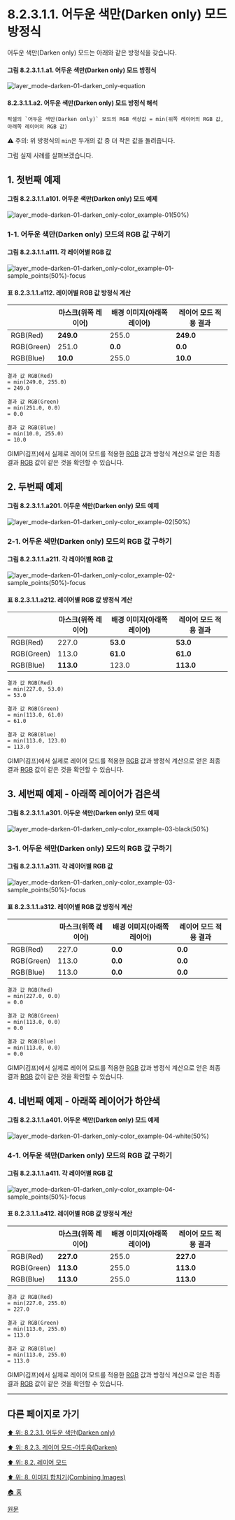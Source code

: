 # 8.2.3.1.1. 어두운 색만(Darken only) 모드 방정식
어두운 색만(Darken only) 모드는 아래와 같은 방정식을 갖습니다.

#### 그림 8.2.3.1.1.a1. 어두운 색만(Darken only) 모드 방정식
![layer_mode-darken-01-darken_only-equation](https://github.com/wonder13662/gimp/assets/15767104/89116205-49c1-444b-942d-afc891c45ba9)

#### 8.2.3.1.1.a2. 어두운 색만(Darken only) 모드 방정식 해석
```
픽셀의 `어두운 색만(Darken only)` 모드의 RGB 색상값 = min(위쪽 레이어의 RGB 값, 아래쪽 레이어의 RGB 값)
```

⚠️ 주의: 위 방정식의 `min`은 두개의 값 중 더 작은 값을 돌려줍니다.

그럼 실제 사례를 살펴보겠습니다.

<a id="08-02-03-01-01-s1"></a>

## 1. 첫번째 예제
#### 그림 8.2.3.1.1.a101. 어두운 색만(Darken only) 모드 예제
![layer_mode-darken-01-darken_only-color_example-01(50%)](https://github.com/wonder13662/gimp/assets/15767104/87c56e73-b94d-4303-94e1-870619e5c079)

### 1-1. 어두운 색만(Darken only) 모드의 RGB 값 구하기
#### 그림 8.2.3.1.1.a111. 각 레이어별 RGB 값
![layer_mode-darken-01-darken_only-color_example-01-sample_points(50%)-focus](https://github.com/wonder13662/gimp/assets/15767104/29f37554-28ac-4c7b-b367-6cdadbce3c3f)

#### 표 8.2.3.1.1.a112. 레이어별 RGB 값 방정식 계산

||마스크(위쪽 레이어)|배경 이미지(아래쪽 레이어)|레이어 모드 적용 결과|
|---|---|---|---|
|RGB(Red)|**249.0**|255.0|**249.0**|
|RGB(Green)|251.0|**0.0**|**0.0**|
|RGB(Blue)|**10.0**|255.0|**10.0**|

```
결과 값 RGB(Red)
= min(249.0, 255.0)
= 249.0

결과 값 RGB(Green)
= min(251.0, 0.0)
= 0.0

결과 값 RGB(Blue)
= min(10.0, 255.0)
= 10.0
```

GIMP(김프)에서 실제로 레이어 모드를 적용한 [RGB](./19-glossaryx-color_mode_rgb.md) 값과 방정식 계산으로 얻은 최종 결과 [RGB](./19-glossaryx-color_mode_rgb.md) 값이 같은 것을 확인할 수 있습니다.

<a id="08-02-03-01-01-s2"></a>

## 2. 두번째 예제
#### 그림 8.2.3.1.1.a201. 어두운 색만(Darken only) 모드 예제
![layer_mode-darken-01-darken_only-color_example-02(50%)](https://github.com/wonder13662/gimp/assets/15767104/0e5ef339-dfe8-48f6-b478-97f3bd763e0b)

### 2-1. 어두운 색만(Darken only) 모드의 RGB 값 구하기
#### 그림 8.2.3.1.1.a211. 각 레이어별 RGB 값
![layer_mode-darken-01-darken_only-color_example-02-sample_points(50%)-focus](https://github.com/wonder13662/gimp/assets/15767104/5d9a5090-6bd5-48f7-b5fa-628d4f14ee69)

#### 표 8.2.3.1.1.a212. 레이어별 RGB 값 방정식 계산

||마스크(위쪽 레이어)|배경 이미지(아래쪽 레이어)|레이어 모드 적용 결과|
|---|---|---|---|
|RGB(Red)|227.0|**53.0**|**53.0**|
|RGB(Green)|113.0|**61.0**|**61.0**|
|RGB(Blue)|**113.0**|123.0|**113.0**|

```
결과 값 RGB(Red)
= min(227.0, 53.0)
= 53.0

결과 값 RGB(Green)
= min(113.0, 61.0)
= 61.0

결과 값 RGB(Blue)
= min(113.0, 123.0)
= 113.0
```

GIMP(김프)에서 실제로 레이어 모드를 적용한 [RGB](./19-glossaryx-color_mode_rgb.md) 값과 방정식 계산으로 얻은 최종 결과 [RGB](./19-glossaryx-color_mode_rgb.md) 값이 같은 것을 확인할 수 있습니다.

<a id="08-02-03-01-01-s3"></a>

## 3. 세번째 예제 - 아래쪽 레이어가 검은색
#### 그림 8.2.3.1.1.a301. 어두운 색만(Darken only) 모드 예제
![layer_mode-darken-01-darken_only-color_example-03-black(50%)](https://github.com/wonder13662/gimp/assets/15767104/7d0593fb-7f77-4c32-b330-adbd6f553c53)

### 3-1. 어두운 색만(Darken only) 모드의 RGB 값 구하기
#### 그림 8.2.3.1.1.a311. 각 레이어별 RGB 값
![layer_mode-darken-01-darken_only-color_example-03-sample_points(50%)-focus](https://github.com/wonder13662/gimp/assets/15767104/5902e4e8-a91a-45a2-b3ca-b6cbef0bf8bf)

#### 표 8.2.3.1.1.a312. 레이어별 RGB 값 방정식 계산

||마스크(위쪽 레이어)|배경 이미지(아래쪽 레이어)|레이어 모드 적용 결과|
|---|---|---|---|
|RGB(Red)|227.0|**0.0**|**0.0**|
|RGB(Green)|113.0|**0.0**|**0.0**|
|RGB(Blue)|113.0|**0.0**|**0.0**|

```
결과 값 RGB(Red)
= min(227.0, 0.0)
= 0.0

결과 값 RGB(Green)
= min(113.0, 0.0)
= 0.0

결과 값 RGB(Blue)
= min(113.0, 0.0)
= 0.0
```

GIMP(김프)에서 실제로 레이어 모드를 적용한 [RGB](./19-glossaryx-color_mode_rgb.md) 값과 방정식 계산으로 얻은 최종 결과 [RGB](./19-glossaryx-color_mode_rgb.md) 값이 같은 것을 확인할 수 있습니다.

<a id="08-02-03-01-01-s4"></a>

## 4. 네번째 예제 - 아래쪽 레이어가 하얀색
#### 그림 8.2.3.1.1.a401. 어두운 색만(Darken only) 모드 예제
![layer_mode-darken-01-darken_only-color_example-04-white(50%)](https://github.com/wonder13662/gimp/assets/15767104/131f7904-77b2-45e2-97a4-5d0afe74c1e3)

### 4-1. 어두운 색만(Darken only) 모드의 RGB 값 구하기
#### 그림 8.2.3.1.1.a411. 각 레이어별 RGB 값
![layer_mode-darken-01-darken_only-color_example-04-sample_points(50%)-focus](https://github.com/wonder13662/gimp/assets/15767104/0b84267b-3c4d-4d92-be3a-5bd24b4448ba)

#### 표 8.2.3.1.1.a412. 레이어별 RGB 값 방정식 계산

||마스크(위쪽 레이어)|배경 이미지(아래쪽 레이어)|레이어 모드 적용 결과|
|---|---|---|---|
|RGB(Red)|**227.0**|255.0|**227.0**|
|RGB(Green)|**113.0**|255.0|**113.0**|
|RGB(Blue)|**113.0**|255.0|**113.0**|

```
결과 값 RGB(Red)
= min(227.0, 255.0)
= 227.0

결과 값 RGB(Green)
= min(113.0, 255.0)
= 113.0

결과 값 RGB(Blue)
= min(113.0, 255.0)
= 113.0
```

GIMP(김프)에서 실제로 레이어 모드를 적용한 [RGB](./19-glossaryx-color_mode_rgb.md) 값과 방정식 계산으로 얻은 최종 결과 [RGB](./19-glossaryx-color_mode_rgb.md) 값이 같은 것을 확인할 수 있습니다.

***

## 다른 페이지로 가기
[⬆️ 위: 8.2.3.1. 어두운 색만(Darken only)](./08-02-03-01-00-darken_only.md)

[⬆️ 위: 8.2.3. 레이어 모드-어두움(Darken)](./08-02-03-00-darken-layer-modes.md)

[⬆️ 위: 8.2. 레이어 모드](./08-02-00-layer_modes.md)

[⬆️ 위: 8. 이미지 합치기(Combining Images)](./08-00-combining-images.md)

[🏠 홈](./00-home.md)

[원문](https://docs.gimp.org/2.10/ko/layer-mode-group-lighten.html)
